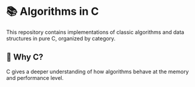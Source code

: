 # 📚 Algorithms in C

This repository contains implementations of classic algorithms and data structures in pure C, organized by category.


## 🧠 Why C?

C gives a deeper understanding of how algorithms behave at the memory and performance level.


